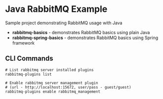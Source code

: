 # Java RabbitMQ Example

Sample project demonstrating RabbitMQ usage with Java

- **rabbitmq-basics** - demonstrates RabbitMQ basics using plain Java
- **rabbitmq-spring-basics** - demonstrates RabbitMQ basics using Spring framework

## CLI Commands

```shell script
# List rabbitmq server installed plugins
rabbitmq-plugins list

# Enable rabbitmq server management plugin 
# (url - http://localhost:15672, user/pass - guest/guest)
rabbitmq-plugins enable rabbitmq_management
```